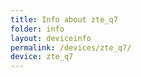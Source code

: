 ```yaml
---
title: Info about zte_q7
folder: info
layout: deviceinfo
permalink: /devices/zte_q7/
device: zte_q7
---
```

